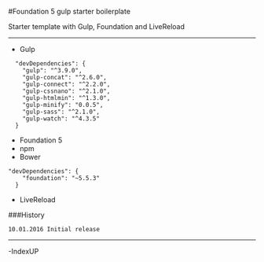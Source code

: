 #Foundation 5 gulp starter boilerplate

Starter template with Gulp, Foundation and LiveReload

***
- Gulp
```
  "devDependencies": {
    "gulp": "^3.9.0",
    "gulp-concat": "^2.6.0",
    "gulp-connect": "^2.2.0",
    "gulp-cssnano": "^2.1.0",
    "gulp-htmlmin": "^1.3.0",
    "gulp-minify": "0.0.5",
    "gulp-sass": "^2.1.0",
    "gulp-watch": "^4.3.5"
  }
```
- Foundation 5
- npm
- Bower
```
"devDependencies": {
    "foundation": "~5.5.3"
  }
```
- LiveReload


###History
```
10.01.2016 Initial release
```

***

-IndexUP
